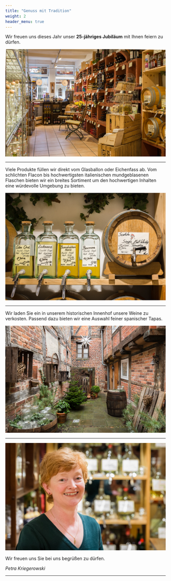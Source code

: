 ```yaml
---
title: "Genuss mit Tradition"
weight: 2
header_menu: true
---
```


Wir freuen uns dieses Jahr unser **25-jähriges Jubiläum** mit Ihnen feiern zu dürfen.

![laden](images/laden.jpg)

---

Viele Produkte füllen wir direkt vom Glasballon oder Eichenfass ab. Vom schlichten Flacon bis hochwertigsten italienischen mundgeblasenen Flaschen bieten wir ein breites Sortiment um den hochwertigen Inhalten eine würdevolle Umgebung zu bieten.

![Nice picture to make you pay me ;-)](images/whisky.jpg)

---

Wir laden Sie ein in unserem historischen Innenhof unsere Weine zu verkosten. Passend dazu bieten wir eine Auswahl feiner spanischer Tapas.

![Innenhof](images/innenhof.jpg)

---

![Petra Kriegerowski](images/petra.jpg)

Wir freuen uns Sie bei uns begrüßen zu dürfen.

*Petra Kriegerowski*

---
